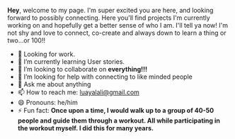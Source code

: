 <strong>Hey</strong>, welcome to my page. I'm super excited you are here, and looking forward to possibly connecting. Here you'll find projects I'm currently working on and hopefully get a better sense of who I am. I'll tell ya now! I'm not shy and love to connect, co-create and always down to learn a thing or two...or 100!!


- 🔭 Looking for work.
- 🌱 I’m currently learning User stories.
- 👯 I’m looking to collaborate on <strong>everything!!!</strong>
- 🤔 I’m looking for help with connecting to like minded people
- 💬 Ask me about anything
- 📫 How to reach me: luayalali@gmail.com
- 😄 Pronouns: he/him
- ⚡ Fun fact: <strong>Once upon a time, I would walk up to a group of 40-50 people and guide them through a workout. All while participating in the workout myself. I did this for many years.</strong>

